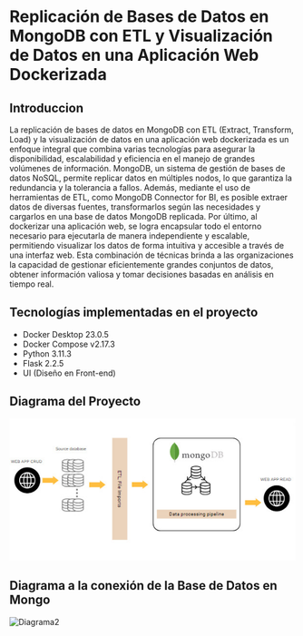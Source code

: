 # Replicación de Bases de Datos en MongoDB con ETL y Visualización de Datos en una Aplicación Web Dockerizada
## Introduccion
La replicación de bases de datos en MongoDB con ETL (Extract, Transform, Load) y la visualización de datos en una aplicación web dockerizada es un enfoque integral que combina varias tecnologías para asegurar la disponibilidad, escalabilidad y eficiencia en el manejo de grandes volúmenes de información. MongoDB, un sistema de gestión de bases de datos NoSQL, permite replicar datos en múltiples nodos, lo que garantiza la redundancia y la tolerancia a fallos. Además, mediante el uso de herramientas de ETL, como MongoDB Connector for BI, es posible extraer datos de diversas fuentes, transformarlos según las necesidades y cargarlos en una base de datos MongoDB replicada. Por último, al dockerizar una aplicación web, se logra encapsular todo el entorno necesario para ejecutarla de manera independiente y escalable, permitiendo visualizar los datos de forma intuitiva y accesible a través de una interfaz web. Esta combinación de técnicas brinda a las organizaciones la capacidad de gestionar eficientemente grandes conjuntos de datos, obtener información valiosa y tomar decisiones basadas en análisis en tiempo real.
## Tecnologías implementadas en el proyecto
- Docker Desktop 23.0.5
- Docker Compose v2.17.3
- Python 3.11.3
- Flask 2.2.5
- UI (Diseño en Front-end)
## Diagrama del Proyecto
![Diagrama](https://github.com/dilanzurita/Proyecto_final_Modelado/blob/main/img/WhatsApp%20Image%202023-07-18%20at%2010.57.56%20AM.jpeg?raw=true)
## Diagrama a la conexión de la Base de Datos en Mongo
![Diagrama2]()

